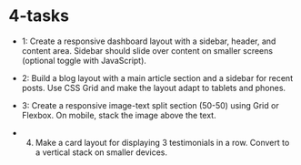 # 4-tasks
- 1: Create a responsive dashboard layout with a sidebar, header, and content area.
Sidebar should slide over content on smaller screens (optional toggle with JavaScript).

- 2: Build a blog layout with a main article section and a sidebar for recent posts.
Use CSS Grid and make the layout adapt to tablets and phones.

- 3: Create a responsive image-text split section (50-50) using Grid or Flexbox.
On mobile, stack the image above the text.

- 4. Make a card layout for displaying 3 testimonials in a row.
Convert to a vertical stack on smaller devices.
